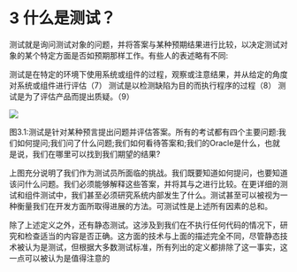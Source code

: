 # 3 什么是测试？

测试就是询问测试对象的问题，并将答案与某种预期结果进行比较，以决定测试对象的某个特定方面是否如预期那样工作。有些人的表述略有不同:

测试是在特定的环境下使用系统或组件的过程，观察或注意结果，并从给定的角度对系统或组件进行评估（7）
测试是以检测缺陷为目的而执行程序的过程（8）
测试是为了评估产品而提出质疑。（9）

![](https://tva1.sinaimg.cn/large/008i3skNgy1gye69m8tjcj30xi0fumxt.jpg)

图3.1:测试是针对某种预言提出问题并评估答案。所有的考试都有四个主要问题:我们如何提问;我们问了什么问题;我们如何看待答案和;我们的Oracle是什么，也就是说，我们在哪里可以找到我们期望的结果?

上图充分说明了我们作为测试员所面临的挑战。我们既要知道如何提问，也要知道该问什么问题。我们必须能够解释这些答案，并将其与之进行比较。在更详细的测试和组件测试中，我们甚至必须研究系统内部发生了什么。测试甚至可以被视为一种衡量我们在开发方面所取得进展的方法。可测试性是上述所有因素的总和。

除了上述定义之外，还有静态测试。这涉及到我们在不执行任何代码的情况下，研究和检查适当的内容是否正确。这方面的技术与上面的描述完全不同，尽管静态技术被认为是测试，但根据大多数测试标准，所有列出的定义都排除了这一事实，这一点可以被认为是值得注意的
